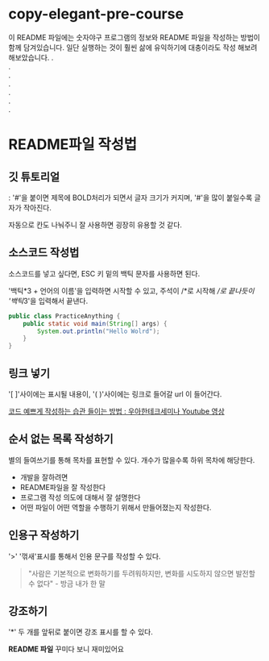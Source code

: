 # copy-elegant-pre-course
이 README 파일에는 숫자야구 프로그램의 정보와 README 파일을 작성하는 방법이 함께 담겨있습니다.
일단 실행하는 것이 훨씬 삶에 유익하기에 대충이라도 작성 해보려 해보았습니다.
.  
.  
.  
.  
.  
.  
.  
# README파일 작성법

## 깃 튜토리얼
: '#'을 붙이면 제목에 BOLD처리가 되면서 글자 크기가 커지며, '#'을 많이 붙일수록 글자가 작아진다.

자동으로 칸도 나눠주니 잘 사용하면 굉장히 유용할 것 같다.

## 소스코드 작성법
소스코드를 넣고 싶다면, ESC 키 밑의 백틱 문자를 사용하면 된다.

'백틱*3 + 언어의 이름'을 입력하면 시작할 수 있고, 주석이 /*로 시작해 */로 끝나듯이 '백틱*3'을 입력해서 끝낸다.


```Java
public class PracticeAnything {
	public static void main(String[] args) {
		System.out.println("Hello Wolrd");
	}
}
```

## 링크 넣기
'[ ]'사이에는 표시될 내용이, '( )'사이에는 링크로 들어갈 url 이 들어간다.

[코드 예쁘게 작성하는 습관 들이는 방법 : 우아한테크세미나 Youtube 영상](https://www.youtube.com/watch?v=bIeqAlmNRrA&t=2627s)

## 순서 없는 목록 작성하기

별의 들여쓰기를 통해 목차를 표현할 수 있다. 개수가 많을수록 하위 목차에 해당한다.

* 개발을 잘하려면
 * README파일을 잘 작성한다
  * 프로그램 작성 의도에 대해서 잘 설명한다
  * 어떤 파일이 어떤 역할을 수행하기 위해서 만들어졌는지 작성한다.

## 인용구 작성하기
'>' '꺾새'표시를 통해서 인용 문구를 작성할 수 있다.
> "사람은 기본적으로 변화하기를 두려워하지만, 변화를 시도하지 않으면 발전할 수 없다" - 방금 내가 한 말

## 강조하기
'*' 두 개를 앞뒤로 붙이면 강조 표시를 할 수 있다.

**README 파일** 꾸미다 보니 재미있어요
